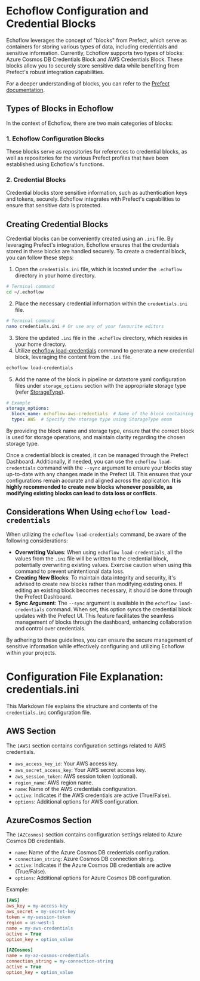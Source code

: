 # Echoflow Configuration and Credential Blocks

Echoflow leverages the concept of "blocks" from Prefect, which serve as containers for storing various types of data, including credentials and sensitive information. Currently, Echoflow supports two types of blocks: Azure Cosmos DB Credentials Block and AWS Credentials Block. These blocks allow you to securely store sensitive data while benefiting from Prefect's robust integration capabilities.

For a deeper understanding of blocks, you can refer to the [Prefect documentation](https://docs.prefect.io/2.11.5/concepts/blocks/).

## Types of Blocks in Echoflow

In the context of Echoflow, there are two main categories of blocks:

### 1. Echoflow Configuration Blocks

These blocks serve as repositories for references to credential blocks, as well as repositories for the various Prefect profiles that have been established using Echoflow's functions.

### 2. Credential Blocks

Credential blocks store sensitive information, such as authentication keys and tokens, securely. Echoflow integrates with Prefect's capabilities to ensure that sensitive data is protected.

## Creating Credential Blocks

Credential blocks can be conveniently created using an `.ini` file. By leveraging Prefect's integration, Echoflow ensures that the credentials stored in these blocks are handled securely. To create a credential block, you can follow these steps:

1. Open the `credentials.ini` file, which is located under the `.echoflow` directory in your home directory.
```bash
# Terminal command
cd ~/.echoflow
```
2. Place the necessary credential information within the `credentials.ini` file.
```bash
# Terminal command
nano credentials.ini # Or use any of your favourite editors
```
3. Store the updated `.ini` file in the `.echoflow` directory, which resides in your home directory.
4. Utilize [echoflow load-credentials](../../echoflow/echoflow_cli.py) command to generate a new credential block, leveraging the content from the `.ini` file. 
```bash 
echoflow load-credentials
```
5. Add the name of the block in pipeline or datastore yaml configuration files under `storage_options` section with the appropriate storage type (refer [StorageType](../../echoflow//models/datastore.py)).

```yaml
# Example
storage_options:
  block_name: echoflow-aws-credentials  # Name of the block containing credentials
  type: AWS  # Specify the storage type using StorageType enum
```

By providing the block name and storage type, ensure that the correct block is used for storage operations, and maintain clarity regarding the chosen storage type.

Once a credential block is created, it can be managed through the Prefect Dashboard. Additionally, if needed, you can use the `echoflow load-credentials` command with the `--sync` argument to ensure your blocks stay up-to-date with any changes made in the Prefect UI. This ensures that your configurations remain accurate and aligned across the application. **It is highly recommended to create new blocks whenever possible, as modifying existing blocks can lead to data loss or conflicts.** 

## Considerations When Using `echoflow load-credentials`

When utilizing the `echoflow load-credentials` command, be aware of the following considerations:

- **Overwriting Values**: When using `echoflow load-credentials`, all the values from the `.ini` file will be written to the credential block, potentially overwriting existing values. Exercise caution when using this command to prevent unintentional data loss.
- **Creating New Blocks**: To maintain data integrity and security, it's advised to create new blocks rather than modifying existing ones. If editing an existing block becomes necessary, it should be done through the Prefect Dashboard.
- **Sync Argument**: The `--sync` argument is available in the `echoflow load-credentials` command. When set, this option syncs the credential block updates with the Prefect UI. This feature facilitates the seamless management of blocks through the dashboard, enhancing collaboration and control over credentials.

By adhering to these guidelines, you can ensure the secure management of sensitive information while effectively configuring and utilizing Echoflow within your projects.


# Configuration File Explanation: credentials.ini

This Markdown file explains the structure and contents of the `credentials.ini` configuration file.

## AWS Section

The `[AWS]` section contains configuration settings related to AWS credentials.

- `aws_access_key_id`: Your AWS access key.
- `aws_secret_access_key`: Your AWS secret access key.
- `aws_session_token`: AWS session token (optional).
- `region_name`: AWS region name.
- `name`: Name of the AWS credentials configuration.
- `active`: Indicates if the AWS credentials are active (True/False).
- `options`: Additional options for AWS configuration.

## AzureCosmos Section

The `[AZCosmos]` section contains configuration settings related to Azure Cosmos DB credentials.

- `name`: Name of the Azure Cosmos DB credentials configuration.
- `connection_string`: Azure Cosmos DB connection string.
- `active`: Indicates if the Azure Cosmos DB credentials are active (True/False).
- `options`: Additional options for Azure Cosmos DB configuration.

Example:

```ini
[AWS]
aws_key = my-access-key
aws_secret = my-secret-key
token = my-session-token
region = us-west-1
name = my-aws-credentials
active = True
option_key = option_value

[AZCosmos]
name = my-az-cosmos-credentials
connection_string = my-connection-string
active = True
option_key = option_value
```

